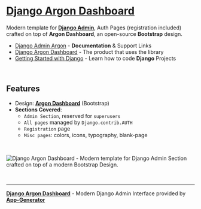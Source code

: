 # [Django Argon Dashboard](https://app-generator.dev/docs/products/django-libs/theme-argon-dashboard.html)

Modern template for **[Django Admin](https://app-generator.dev/docs/products/django-libs/theme-argon-dashboard.html)**, Auth Pages (registration included) crafted on top of **Argon Dashboard**, an open-source **Bootstrap** design.

- [Django Admin Argon](https://app-generator.dev/docs/products/django-libs/theme-argon-dashboard.html) - **Documentation** & Support Links
- [Django Argon Dashboard](https://app-generator.dev/product/argon-dashboard/django/) - The product that uses the library
- [Getting Started with Django](https://app-generator.dev/docs/technologies/django/index.html) - Learn how to code **Django** Projects

<br />

## **Features**

- Design: **[Argon Dashboard](https://app-generator.dev/docs/templates/bootstrap/argon-dashboard.html)** (Bootstrap)
- **Sections Covered**: 
  - `Admin Section`, reserved for `superusers`
  - `All pages` managed by `Django.contrib.AUTH`
  - `Registration` page
  - `Misc pages`: colors, icons, typography, blank-page 
  
<br />

![Django Argon Dashboard - Modern template for Django Admin Section crafted on top of a modern Bootstrap Design.](https://user-images.githubusercontent.com/51070104/215804889-94eba681-8262-41a3-8e57-7d5b12dcc209.png)

<br />

---
**[Django Argon Dashboard](https://app-generator.dev/docs/products/django-libs/theme-argon-dashboard.html)** - Modern Django Admin Interface provided by **[App-Generator](https://app-generator.dev)**
